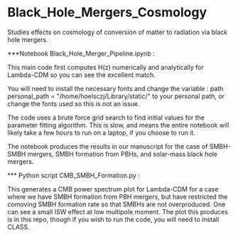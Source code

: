 # Black_Hole_Mergers_Cosmology
Studies effects on cosmology of conversion of matter to radiation via black hole mergers.



***Notebook Black_Hole_Merger_Pipeline.ipynb : 

This main code first computes H(z) numerically and analytically for Lambda-CDM so you can see the excellent match. 

You will need to install the necessary fonts and change the variable : path personal_path = "/home/hoelsczj/Library/static/" to your personal path,
or change the fonts used so this is not an issue. 

The code uses a brute force grid search to find initial values for the parameter fitting algorithm. This is slow, and means the entire notebook will likely
take a few hours to run on a laptop, if you choose to run it. 

The notebook produces the results in our manuscript for the case of SMBH-SMBH mergers, SMBH formation from PBHs, and solar-mass black hole mergers. 



*** Python script CMB_SMBH_Formation.py : 

This generates a CMB power spectrum plot for Lambda-CDM for a case where we have SMBH formation from PBH mergers, but have
restricted the comoving SMBH formation rate so that SMBHs are not overproduced. One can see a small ISW effect at low multipole moment. The plot this produces
is in this repo, though if you wish to run the code, you will need to install CLASS. 
